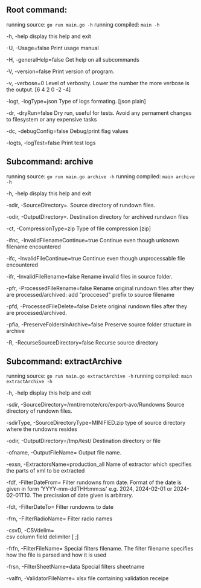## Root command:
  running source: `go run main.go -h`
  running compiled: `main -h`

-h, -help
	display this help and exit

-U, -Usage=false
	Print usage manual

-H, -generalHelp=false
	Get help on all subcommands

-V, -version=false
	Print version of program.

-v, -verbose=0
	Level of verbosity. Lower the number the more verbose is the output.
	[6 4 2 0 -2 -4]

-logt, -logType=json
	Type of logs formating.
	[json plain]

-dr, -dryRun=false
	Dry run, useful for tests. Avoid any pernament changes to filesystem or any expensive tasks

-dc, -debugConfig=false
	Debug/print flag values

-logts, -logTest=false
	Print test logs



## Subcommand: archive
  running source: `go run main.go archive -h`
  running compiled: `main archive -h`

-h, -help
	display this help and exit

-sdir, -SourceDirectory=.
	Source directory of rundown files.

-odir, -OutputDirectory=.
	Destination directory for archived rundwon files

-ct, -CompressionType=zip
	Type of file compression
	[zip]

-ifnc, -InvalidFilenameContinue=true
	Continue even though unknown filename encountered

-ifc, -InvalidFileContinue=true
	Continue even though unprocessable file encountered

-ifr, -InvalidFileRename=false
	Rename invalid files in source folder.

-pfr, -ProcessedFileRename=false
	Rename original rundown files after they are processed/archived: add "proccesed" prefix to source filename

-pfd, -ProcessedFileDelete=false
	Delete original rundown files after they are processed/archived.

-pfia, -PreserveFoldersInArchive=false
	Preserve source folder structure in archive

-R, -RecurseSourceDirectory=false
	Recurse source directory



## Subcommand: extractArchive
  running source: `go run main.go extractArchive -h`
  running compiled: `main extractArchive -h`

-h, -help
	display this help and exit

-sdir, -SourceDirectory=/mnt/remote/cro/export-avo/Rundowns
	Source directory of rundown files.

-sdirType, -SourceDirectoryType=MINIFIED.zip
	type of source directory where the rundowns resides

-odir, -OutputDirectory=/tmp/test/
	Destination directory or file

-ofname, -OutputFileName=
	Output file name.

-exsn, -ExtractorsName=production_all
	Name of extractor which specifies the parts of xml to be extracted

-fdf, -FilterDateFrom=
	Filter rundowns from date. Format of the date is given in form 'YYYY-mm-ddTHH:mm:ss' e.g. 2024, 2024-02-01 or 2024-02-01T10. The precission of date given is arbitrary.

-fdt, -FilterDateTo=
	Filter rundowns to date

-frn, -FilterRadioName=
	Filter radio names

-csvD, -CSVdelim=	
	csv column field delimiter
	[	 ;]

-frfn, -FilterFileName=
	Special filters filename. The filter filename specifies how the file is parsed and how it is used

-frsn, -FilterSheetName=data
	Special filters sheetname

-valfn, -ValidatorFileName=
	xlsx file containing validation receipe



